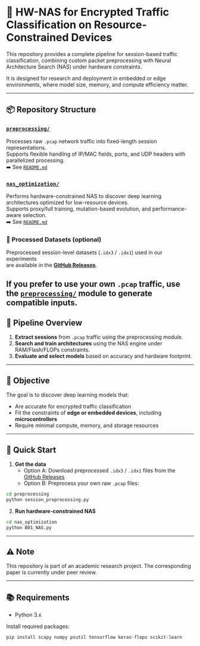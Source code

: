 # 🔐 HW-NAS for Encrypted Traffic Classification on Resource-Constrained Devices

This repository provides a complete pipeline for session-based traffic classification, combining custom packet preprocessing with Neural Architecture Search (NAS) under hardware constraints.

It is designed for research and deployment in embedded or edge environments, where model size, memory, and compute efficiency matter.

---

## 📦 Repository Structure

### [`preprocessing/`](./preprocessing/)
Processes raw `.pcap` network traffic into fixed-length session representations.  
Supports flexible handling of IP/MAC fields, ports, and UDP headers with parallelized processing.  
➡️ See [`README.md`](./preprocessing/)

### [`nas_optimization/`](./nas_optimization/)
Performs hardware-constrained NAS to discover deep learning architectures optimized for low-resource devices.  
Supports proxy/full training, mutation-based evolution, and performance-aware selection.  
➡️ See [`README.md`](./nas_optimization/)

### 📁 Processed Datasets (optional)
Preprocessed session-level datasets (`.idx3` / `.idx1`) used in our experiments  
are available in the [**GitHub Releases**](https://github.com/SEAlab-unige/ProtectIT_Unige/releases).

If you prefer to use your own `.pcap` traffic, use the [`preprocessing/`](./preprocessing/) module to generate compatible inputs.
---

## 🧠 Pipeline Overview

1. **Extract sessions** from `.pcap` traffic using the preprocessing module.
2. **Search and train architectures** using the NAS engine under RAM/Flash/FLOPs constraints.
3. **Evaluate and select models** based on accuracy and hardware footprint.

---

## 🎯 Objective

The goal is to discover deep learning models that:
- Are accurate for encrypted traffic classification
- Fit the constraints of **edge or embedded devices**, including **microcontrollers**
- Require minimal compute, memory, and storage resources

---

## 🚀 Quick Start

1. **Get the data**  
   - Option A: Download preprocessed `.idx3` / `.idx1` files from the  
     [GitHub Releases](https://github.com/SEAlab-unige/ProtectIT_Unige/releases)  
   - Option B: Preprocess your own raw `.pcap` files:

```bash
cd preprocessing
python session_preprocessing.py
```

2. **Run hardware-constrained NAS**

```bash
cd nas_optimization
python B01_NAS.py
```

---

## ⚠️ Note

This repository is part of an academic research project. The corresponding paper is currently under peer review.  

---

## 📚 Requirements

- Python 3.x

Install required packages:
```bash
pip install scapy numpy psutil tensorflow keras-flops scikit-learn
```
